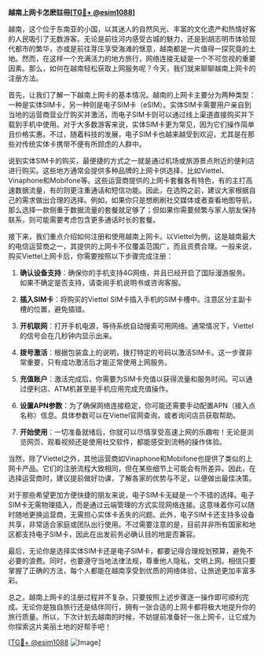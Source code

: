 **越南上网卡怎麽註冊[[TG💪+ @esim1088](https://t.me/s/esim1088)]**

越南，这个位于东南亚的小国，以其迷人的自然风光、丰富的文化遗产和热情好客的人民吸引了无数游客。无论是前往河内感受古城的魅力，还是到胡志明市体验现代都市的繁华，亦或是前往芽庄享受海滩的惬意，越南都是一片值得一探究竟的土地。然而，在这样一个充满活力的地方旅行，网络连接无疑是一个不可忽视的重要因素。那么，如何在越南轻松获取上网服务呢？今天，我们就来聊聊越南上网卡的注册方法。

首先，让我们了解一下越南上网卡的基本情况。越南的上网卡主要分为两种类型：一种是实体SIM卡，另一种则是电子SIM卡（eSIM）。实体SIM卡需要用户亲自到当地的运营商营业厅购买并激活，而电子SIM卡则可以通过线上渠道直接购买并下载到手机中使用。对于大多数游客来说，实体SIM卡更为常见，因为它们操作简单且价格实惠。不过，随着科技的发展，电子SIM卡也越来越受到欢迎，尤其是在那些对传统实体卡携带不便有所顾虑的人群中。

说到实体SIM卡的购买，最便捷的方式之一就是通过机场或旅游景点附近的便利店进行购买。这些地方通常会提供多种品牌的上网卡供选择，比如Viettel、Vinaphone和Mobifone等。这些运营商提供的上网卡套餐各有特色，有的主打高速数据流量，有的则更注重通话和短信功能。因此，在选购之前，建议大家根据自己的需求做出合理的选择。例如，如果你只是想刷刷社交媒体或者查看地图导航，那么选择一款侧重于数据流量的套餐就足够了；但如果你需要频繁与家人朋友保持联系，则可能需要考虑包含更多通话时长的套餐。

接下来，我们重点介绍如何注册和使用越南上网卡。以Viettel为例，这是越南最大的电信运营商之一，其提供的上网卡不仅覆盖范围广，而且资费合理。一般来说，购买Viettel上网卡后，你需要按照以下步骤完成注册：

1. **确认设备支持**：确保你的手机支持4G网络，并且已经开启了国际漫游服务。如果不确定是否支持，请查阅手机说明书或咨询客服。
   
2. **插入SIM卡**：将购买的Viettel SIM卡插入手机的SIM卡槽中。注意区分主副卡槽的位置，避免插错。

3. **开机联网**：打开手机电源，等待系统自动搜索可用网络。通常情况下，Viettel的信号会在几秒钟内显示出来。

4. **拨号激活**：根据包装盒上的说明，拨打特定的号码以激活SIM卡。这一步骤非常重要，只有成功激活后才能正常使用上网服务。

5. **充值账户**：激活完成后，你需要为SIM卡充值以获得流量和服务时间。可以通过便利店、ATM机甚至是手机应用完成充值操作。

6. **设置APN参数**：为了确保网络连接稳定，你可能还需要手动配置APN（接入点名称）信息。具体参数可以在Viettel官网查询，或者询问店员获取帮助。

7. **开始使用**：一切准备就绪后，你就可以尽情享受高速上网的乐趣啦！无论是浏览网页、观看视频还是使用社交软件，都能感受到流畅的操作体验。

当然，除了Viettel之外，其他运营商如Vinaphone和Mobifone也提供了类似的上网卡产品。它们的注册流程大致相同，但在某些细节上可能会有所差异。因此，在选择运营商时，建议提前做好功课，了解各家的优势与不足，以便做出最佳决策。

对于那些希望更加方便快捷的朋友来说，电子SIM卡无疑是一个不错的选择。电子SIM卡无需物理插入，而是通过云端管理的方式实现网络连接。这意味着你可以随时随地更换运营商，无需担心实体卡丢失的问题。此外，电子SIM卡还支持多设备共享，非常适合家庭或团队出行使用。不过需要注意的是，目前并非所有国家和地区都支持电子SIM卡，因此在出发前务必确认目的地是否兼容。

最后，无论你是选择实体SIM卡还是电子SIM卡，都要记得合理规划预算，避免不必要的浪费。同时，也要遵守当地法律法规，尊重他人隐私，文明上网。相信只要掌握了正确的方法，每个人都能在越南享受到优质的网络体验，让旅途更加丰富多彩。

总之，越南上网卡的注册过程并不复杂，只要按照上述步骤逐一操作即可顺利完成。无论你是独自旅行还是结伴同行，拥有一张合适的上网卡都将极大地提升你的旅行质量。所以，下次计划去越南的时候，不妨提前准备好一张上网卡，让它成为你探索这片美丽土地的好帮手吧！

[[TG💪+ @esim1088](https://t.me/s/esim1088) ![Image](https://i.postimg.cc/4NQfJmqS/Snipaste-2025-05-13-00-14-12.png)]